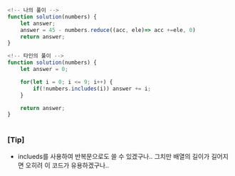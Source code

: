 ```javascript
<!-- 나의 풀이 -->
function solution(numbers) {
    let answer;
    answer = 45 - numbers.reduce((acc, ele)=> acc +=ele, 0)
    return answer;
}


```

```javascript
<!-- 타인의 풀이 -->
function solution(numbers) {
    let answer = 0;

    for(let i = 0; i <= 9; i++) {
        if(!numbers.includes(i)) answer += i;
    }

    return answer;
}

```

#

### [Tip]
- inclueds를 사용하여 반복문으로도 쓸 수 있겠구나.. 그치만 배열의 길이가 길어지면 오히려 이 코드가 유용하겠구나..

